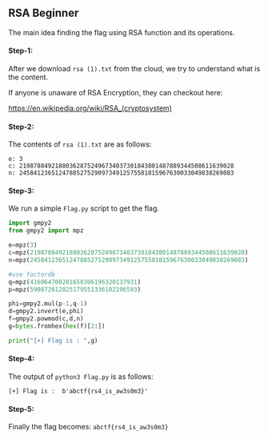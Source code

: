 ## RSA Beginner
The main idea finding the flag using RSA function and its operations.

#### Step-1:
After we download `rsa (1).txt` from the cloud, we try to understand what is the content.

If anyone is unaware of RSA Encryption, they can checkout here:

https://en.wikipedia.org/wiki/RSA_(cryptosystem)

#### Step-2:
The contents of `rsa (1).txt` are as follows:

```
e: 3
c: 219878849218803628752496734037301843801487889344508611639028
n: 245841236512478852752909734912575581815967630033049838269083
```
#### Step-3:
We run a simple `Flag.py` script to get the flag.

```py
import gmpy2
from gmpy2 import mpz

e=mpz(3)
c=mpz(219878849218803628752496734037301843801487889344508611639028)
n=mpz(245841236512478852752909734912575581815967630033049838269083)

#use factordb
q=mpz(416064700201658306196320137931)
p=mpz(590872612825179551336102196593)

phi=gmpy2.mul(p-1,q-1)
d=gmpy2.invert(e,phi)
f=gmpy2.powmod(c,d,n)
g=bytes.fromhex(hex(f)[2:])

print("[+] Flag is : ",g)
```
#### Step-4:
The output of `python3 Flag.py` is as follows:

`[+] Flag is :  b'abctf{rs4_is_aw3s0m3}'`

#### Step-5:
Finally the flag becomes:
`abctf{rs4_is_aw3s0m3}`
